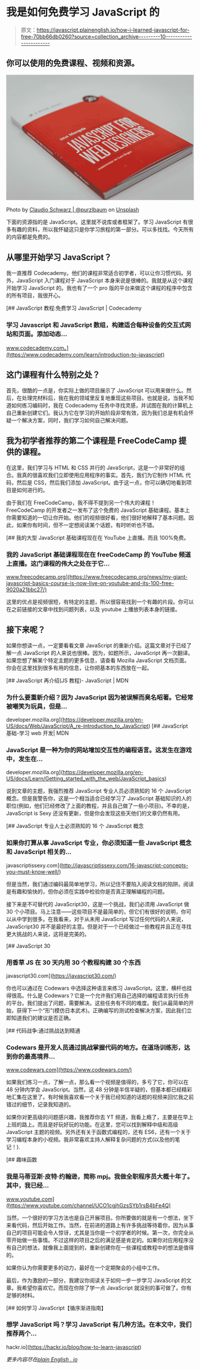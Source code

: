 # 我是如何免费学习 JavaScript 的

> 原文：<https://javascript.plainenglish.io/how-i-learned-javascript-for-free-70bb66db0260?source=collection_archive---------10----------------------->

## 你可以使用的免费课程、视频和资源。

![](img/ad29f2390ec0ab40c7e16b8b58911595.png)

Photo by [Claudio Schwarz | @purzlbaum](https://unsplash.com/@purzlbaum?utm_source=medium&utm_medium=referral) on [Unsplash](https://unsplash.com?utm_source=medium&utm_medium=referral)

下面的资源指的是 JavaScript。这里就不说库或者框架了。学习 JavaScript 有很多有趣的资料，所以我怀疑这只是你学习旅程的第一部分。可以多找找。今天所有的内容都是免费的。

## 从哪里开始学习 JavaScript？

我一直推荐 Codecademy。他们的课程非常适合初学者，可以让你习惯代码。另外，JavaScript 入门课程对于 JavaScript 本身来说是很棒的。我就是从这个课程开始学习 JavaScript 的。我也有了一个 pro 版的平台来做这个课程的程序中包含的所有项目，我很开心。

[](https://www.codecademy.com/learn/introduction-to-javascript) [## JavaScript 教程:免费学习 JavaScript | Codecademy

### 学习 Javascript 和 JavaScript 数组，构建适合每种设备的交互式网站和页面。添加动态…

www.codecademy.com。](https://www.codecademy.com/learn/introduction-to-javascript) 

## 这门课程有什么特别之处？

首先，很酷的一点是，你实际上做的项目展示了 JavaScript 可以用来做什么。然后，在处理完材料后，我在我的领域里反复地重现这些项目。也就是说，当我不知道如何练习编码时，我在 Codecademy 任务中寻找灵感，并试图在我的计算机上自己重新创建它们。我认为它在学习的开始阶段非常有效，因为我们总是有机会怀疑一个解决方案，同时，我们学习如何自己解决问题。

## 我为初学者推荐的第二个课程是 FreeCodeCamp 提供的课程。

在这里，我们学习与 HTML 和 CSS 并行的 JavaScript，这是一个非常好的组合。我真的很喜欢我们立即使用应用程序的事实。首先，我们为它制作 HTML 代码，然后是 CSS，然后我们添加 JavaScript。由于这一点，你可以确切地看到项目是如何进行的。

由于我们在 FreeCodeCamp，我不得不提到另一个伟大的课程！FreeCodeCamp 的开发者之一发布了这个免费的 JavaScript 基础课程。基本上你需要知道的一切让你开始。他们的视频很好看，他们很好地解释了基本问题。因此，如果你有时间，但不一定想阅读某个话题，有时听听也不错。

[](https://www.freecodecamp.org/news/my-giant-javascript-basics-course-is-now-live-on-youtube-and-its-100-free-9020a21bbc27/) [## 我的大型 JavaScript 基础课程现在在 YouTube 上直播。而且 100%免费。

### 我的 JavaScript 基础课程现在在 freeCodeCamp 的 YouTube 频道上直播。这门课程的伟大之处在于它…

www.freecodecamp.org](https://www.freecodecamp.org/news/my-giant-javascript-basics-course-is-now-live-on-youtube-and-its-100-free-9020a21bbc27/) 

这里的优点是视频很短，有特定的主题，所以很容易找到一个有趣的片段。你可以在之前链接的文章中找到问题列表，以及 youtube 上播放列表本身的链接。

## 接下来呢？

如果你想读一点，一定要看看文章 JavaScript 的重新介绍。这篇文章对于已经了解一点 JavaScript 的人来说也很棒。因为，如题所示，JavaScript 再一次翻译。如果您想了解某个特定主题的更多信息，请查看 Mozilla JavaScript 文档页面。你会在这里找到很多有用的信息，让你把基本的东西放在一起。

[](https://developer.mozilla.org/en-US/docs/Web/JavaScript/A_re-introduction_to_JavaScript) [## JavaScript 再介绍(JS 教程)- JavaScript | MDN

### 为什么要重新介绍？因为 JavaScript 因为被误解而臭名昭著。它经常被嘲笑为玩具，但是…

developer.mozilla.org](https://developer.mozilla.org/en-US/docs/Web/JavaScript/A_re-introduction_to_JavaScript) [](https://developer.mozilla.org/en-US/docs/Learn/Getting_started_with_the_web/JavaScript_basics) [## JavaScript 基础-学习 web 开发| MDN

### JavaScript 是一种为你的网站增加交互性的编程语言。这发生在游戏中，发生在…

developer.mozilla.org](https://developer.mozilla.org/en-US/docs/Learn/Getting_started_with_the_web/JavaScript_basics) 

说到文章的主题，我强烈推荐 JavaScript 专业人员必须熟知的 16 个 JavaScript 概念。但是我警告你，这是一个相当适合已经学习了 JavaScript 基础知识的人的职位(例如，他们已经修改了上面的教程，并且自己做了一些小项目)。不幸的是，JavaScript is Sexy 还没有更新，但是你会发现这些天他们的文章仍然有用。

[](http://javascriptissexy.com/16-javascript-concepts-you-must-know-well/) [## JavaScript 专业人士必须熟知的 16 个 JavaScript 概念

### 如果你打算从事 JavaScript 专业，你必须知道一些 JavaScript 概念和 JavaScript 相关的…

javascriptissexy.com](http://javascriptissexy.com/16-javascript-concepts-you-must-know-well/) 

但是当然，我们通过编码最简单地学习，所以记住不要陷入阅读文档的陷阱。阅读是有趣和愉快的，但你必须在实践中检验你是否真正理解编程的问题。

接下来是不可替代的 JavaScript30，这是一个挑战，我们必须用 JavaScript 做 30 个小项目。马上注意——这些项目不是最简单的，但它们有很好的说明，你可以从中学到很多。在我看来，对于从未用 JavaScript 写过任何代码的人来说，JavaScript30 并不是最好的主意。但是对于一个已经做过一些教程并且正在寻找更大挑战的人来说，这将是完美的。

[](https://javascript30.com/) [## JavaScript 30

### 用香草 JS 在 30 天内用 30 个教程构建 30 个东西

javascript30.com](https://javascript30.com/) 

你也可以通过在 Codewars 中选择这种语言来练习 JavaScript。这里，横杆也挂得很高。什么是 Codewars？它是一个允许我们用自己选择的编程语言执行任务的平台。我们提出了问题，需要解决。这些任务有不同的难度。我们从最简单的开始，获得下一个“形”(模仿日本武术)。正确编写的测试检查解决方案，因此我们立即知道我们的建议是否正确。

[](https://www.codewars.com/) [## 代码战争:通过挑战达到精通

### Codewars 是开发人员通过挑战掌握代码的地方。在道场训练形，达到你的最高境界…

www.codewars.com](https://www.codewars.com/) 

如果我们练习一点，了解一点，那么看一个视频是值得的，多亏了它，你可以在 48 分钟内学会 JavaScript。当然，这 48 分钟是半信半疑的，但基本都已经精彩地汇集在这里了。有时候我喜欢看一个关于我已经知道的话题的视频来回忆我之前错过的细节，记录我知道的。

如果你对更高级的问题感兴趣，我推荐你去 YT 频道，我看上瘾了，主要是在早上上班的路上。而且是好玩好玩的功能。在这里，您可以找到解释中级和高级 JavaScript 主题的视频。另外还有关于函数式编程的，还有 ES6，还有一个关于学习编程本身的小视频。我非常喜欢主持人解释复杂问题的方式(以及他的笔记！).

[](https://www.youtube.com/channel/UCO1cgjhGzsSYb1rsB4bFe4Q) [## 趣味函数

### 我是马蒂亚斯·皮特·约翰逊，简称 mpj。我做全职程序员大概十年了。其中，我已经…

www.youtube.com](https://www.youtube.com/channel/UCO1cgjhGzsSYb1rsB4bFe4Q) 

当然，一个很好的学习方法也是自己开展项目。你所要做的就是有一个想法，坐下来看代码，然后开始工作。当然，在前进的道路上有许多挑战等待着你，因为从事自己的项目可能会令人惊讶，尤其是当你是一个初学者的时候。第一次，你完全从零开始做一些事情。不过这样的项目之后的满足感是肯定的。如果你对应用程序没有自己的想法，就像我上面提到的，重新创建你在一些课程或教程中的想法是值得的。

如果你认为你需要更多的动力，最好在一个定期聚会的小组中工作。

最后，作为激励的一部分，我建议你阅读关于如何一步一步学习 JavaScript 的文章。我希望你喜欢它。而现在你除了学一点 JavaScript 就没别的事可做了。你有足够的材料。

[](https://hackr.io/blog/how-to-learn-javascript) [## 如何学习 JavaScript【循序渐进指南】

### 想学 JavaScript 吗？学习 JavaScript 有几种方法。在本文中，我们推荐两个…

hackr.io](https://hackr.io/blog/how-to-learn-javascript) 

*更多内容尽在*[*plain English . io*](http://plainenglish.io/)